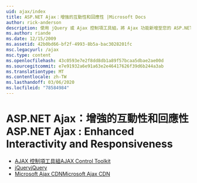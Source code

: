 ```yaml
---
uid: ajax/index
title: ASP.NET Ajax：增強的互動性和回應性 |Microsoft Docs
author: rick-anderson
description: 使用 jQuery 或 Ajax 控制項工具組，將 Ajax 功能新增至您的 ASP.NET 應用程式。 使用微 ...，提升 Ajax 應用程式的效能
ms.author: riande
ms.date: 12/15/2009
ms.assetid: 42b0bd66-bf2f-4993-8b5a-bac3028201fc
msc.legacyurl: /ajax
msc.type: content
ms.openlocfilehash: 43c0593e7e2f8dd8db1a89f57bcaa5dbae2ae00d
ms.sourcegitcommit: e7e91932a6e91a63e2e46417626f39d6b244a3ab
ms.translationtype: MT
ms.contentlocale: zh-TW
ms.lasthandoff: 03/06/2020
ms.locfileid: "78584984"
---
```

# <a name="aspnet-ajax--enhanced-interactivity-and-responsiveness"></a><span data-ttu-id="412c1-104">ASP.NET Ajax：增強的互動性和回應性</span><span class="sxs-lookup"><span data-stu-id="412c1-104">ASP.NET Ajax : Enhanced Interactivity and Responsiveness</span></span>

- [<span data-ttu-id="412c1-105">AJAX 控制項工具組</span><span class="sxs-lookup"><span data-stu-id="412c1-105">AJAX Control Toolkit</span></span>](https://go.devexpress.com/AjaxControlToolkit_ASP_Resources_ASP_AJAX_Index.aspx)
- [<span data-ttu-id="412c1-106">jQuery</span><span class="sxs-lookup"><span data-stu-id="412c1-106">jQuery</span></span>](http://jquery.com/)
- [<span data-ttu-id="412c1-107">Microsoft Ajax CDN</span><span class="sxs-lookup"><span data-stu-id="412c1-107">Microsoft Ajax CDN</span></span>](cdn/overview.md)
